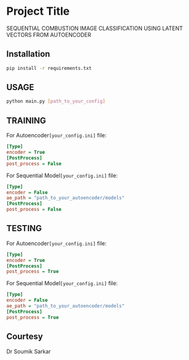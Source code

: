 
# Project Title

SEQUENTIAL COMBUSTION IMAGE CLASSIFICATION USING LATENT VECTORS FROM AUTOENCODER

## Installation
```bash
pip install -r requirements.txt
```


## USAGE

```bash
python main.py [path_to_your_config]
```
## TRAINING

 For Autoencoder`[your_config.ini]` file:
```ini
[Type]
encoder = True
[PostProcess]
post_process = False
```
For Sequential Model`[your_config.ini]` file:
```ini
[Type]
encoder = False
ae_path = "path_to_your_autoencoder/models"
[PostProcess]
post_process = False
```

## TESTING
 For Autoencoder`[your_config.ini]` file:
```ini
[Type]
encoder = True
[PostProcess]
post_process = True
```
For Sequential Model`[your_config.ini]` file:
```ini
[Type]
encoder = False
ae_path = "path_to_your_autoencoder/models"
[PostProcess]
post_process = True
```


## Courtesy
Dr Soumik Sarkar